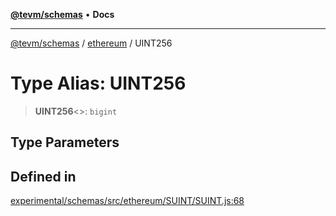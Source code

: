 [**@tevm/schemas**](../../README.md) • **Docs**

***

[@tevm/schemas](../../modules.md) / [ethereum](../README.md) / UINT256

# Type Alias: UINT256

> **UINT256**\<\>: `bigint`

## Type Parameters

## Defined in

[experimental/schemas/src/ethereum/SUINT/SUINT.js:68](https://github.com/qbzzt/tevm-monorepo/blob/main/experimental/schemas/src/ethereum/SUINT/SUINT.js#L68)
